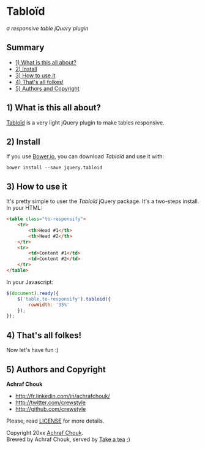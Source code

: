 # Tabloïd

_a responsive table jQuery plugin_


## Summary

+ [1) What is this all about?](#1-what-is-this-all-about)
+ [2) Install](#2-install)
+ [3) How to use it](#3-how-to-use-it)
+ [4) That's all folkes!](#4-thats-all-folkes)
+ [5) Authors and Copyright](#5-authors-and-copyright)


## 1) What is this all about?

[Tabloïd](https://github.com/crewstyle/tabloid) is a very light jQuery plugin to make tables responsive.  


## 2) Install

If you use [Bower.io](http://bower.io), you can download *Tabloïd* and use it with:

````
bower install --save jquery.tabloid
````


## 3) How to use it

It's pretty simple to user the *Tabloïd* jQuery package. It's a two-steps install.  
In your HTML:

````html
<table class="to-responsify">
    <tr>
        <th>Head #1</th>
        <th>Head #2</th>
    </tr>
    <tr>
        <td>Content #1</td>
        <td>Content #2</td>
    </tr>
</table>
````

In your Javascript:
````javascript
$(document).ready({
    $('table.to-responsify').tabloid({
        rowWidth: '35%'
    });
});
````


## 4) That's all folkes!

Now let's have fun :)


## 5) Authors and Copyright

**Achraf Chouk**

+ http://fr.linkedin.com/in/achrafchouk/
+ http://twitter.com/crewstyle
+ http://github.com/crewstyle

Please, read [LICENSE](https://github.com/crewstyle/tabloid/blob/master/LICENSE "LICENSE") for more details.

Copyright 20xx [Achraf Chouk](http://github.com/crewstyle "Achraf Chouk").  
Brewed by Achraf Chouk, served by [Take a tea](http://www.takeatea.com "Take a tea") ;)
